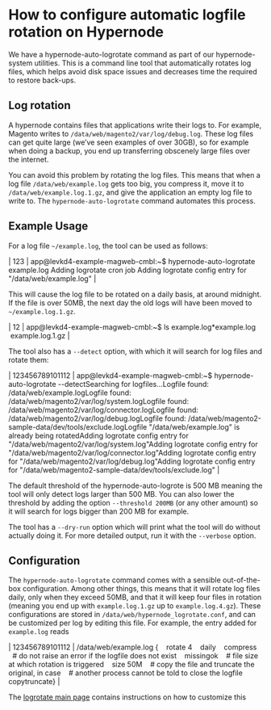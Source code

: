 <!-- source: https://support.hypernode.com/en/support/solutions/articles/48001185227-how-to-configure-automatic-logfile-rotation-on-hypernode/ -->

# How to configure automatic logfile rotation on Hypernode

We have a hypernode-auto-logrotate command as part of our hypernode- system utilities. This is a command line tool that automatically rotates log files, which helps avoid disk space issues and decreases time the required to restore back-ups.

## Log rotation

A hypernode contains files that applications write their logs to. For example, Magento writes to `/data/web/magento2/var/log/debug.log`. These log files can get quite large (we’ve seen examples of over 30GB), so for example when doing a backup, you end up transferring obscenely large files over the internet.

You can avoid this problem by rotating the log files. This means that when a log file `/data/web/example.log` gets too big, you compress it, move it to `/data/web/example.log.1.gz`, and give the application an empty log file to write to. The `hypernode-auto-logrotate` command automates this process.

## Example Usage

For a log file `~/example.log`, the tool can be used as follows:

| 123 | app@levkd4-example-magweb-cmbl:~\$ hypernode-auto-logrotate example.log Adding logrotate cron job Adding logrotate config entry for "/data/web/example.log" |

This will cause the log file to be rotated on a daily basis, at around midnight. If the file is over 50MB, the next day the old logs will have been moved to `~/example.log.1.gz`.

| 12 | app@levkd4-example-magweb-cmbl:~\$ ls example.log\*example.log  example.log.1.gz |

The tool also has a `--detect` option, with which it will search for log files and rotate them:

| 123456789101112 | app@levkd4-example-magweb-cmbl:~\$ hypernode-auto-logrotate --detectSearching for logfiles...Logfile found: /data/web/example.logLogfile found: /data/web/magento2/var/log/system.logLogfile found: /data/web/magento2/var/log/connector.logLogfile found: /data/web/magento2/var/log/debug.logLogfile found: /data/web/magento2-sample-data/dev/tools/exclude.logLogfile "/data/web/example.log" is already being rotatedAdding logrotate config entry for "/data/web/magento2/var/log/system.log"Adding logrotate config entry for "/data/web/magento2/var/log/connector.log"Adding logrotate config entry for "/data/web/magento2/var/log/debug.log"Adding logrotate config entry for "/data/web/magento2-sample-data/dev/tools/exclude.log" |

The default threshold of the hypernode-auto-logrote is 500 MB meaning the tool will only detect logs larger than 500 MB. You can also lower the threshold by adding the option `--threshold 200MB` (or any other amount) so it will search for logs bigger than 200 MB for example.

The tool has a `--dry-run` option which will print what the tool will do without actually doing it. For more detailed output, run it with the `--verbose` option.

## Configuration

The `hypernode-auto-logrotate` command comes with a sensible out-of-the-box configuration. Among other things, this means that it will rotate log files daily, only when they exceed 50MB, and that it will keep four files in rotation (meaning you end up with `example.log.1.gz` up to `example.log.4.gz`). These configurations are stored in `/data/web/hypernode_logrotate.conf`, and can be customized per log by editing this file. For example, the entry added for `example.log` reads

| 123456789101112 | /data/web/example.log {    rotate 4    daily    compress    # do not raise an error if the logfile does not exist    missingok    # file size at which rotation is triggered    size 50M    # copy the file and truncate the original, in case    # another process cannot be told to close the logfile    copytruncate} |

The [logrotate main page](https://man.cx/logrotate#heading6) contains instructions on how to customize this
